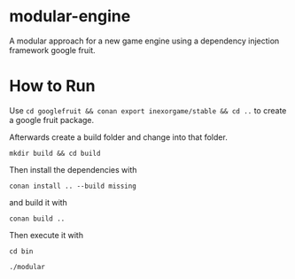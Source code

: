 # modular-engine
A modular approach for a new game engine using a dependency injection framework google fruit.

# How to Run

Use
`cd googlefruit && conan export inexorgame/stable && cd ..`
to create a google fruit package.

Afterwards create a build folder and change into that folder.

`mkdir build && cd build`

Then install the dependencies with

`conan install .. --build missing`

and build it with

`conan build ..`

Then execute it with

`cd bin`

`./modular`


